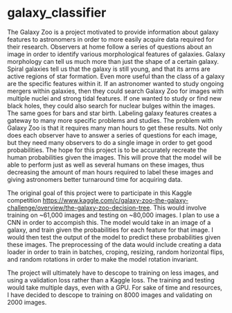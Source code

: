 # galaxy_classifier

The Galaxy Zoo is a project motivated to provide information about galaxy features to astronomers in order to more easily acquire data required for their research. Observers at home follow a series of questions about an image in order to identify various morphological features of galaxies. Galaxy morphology can tell us much more than just the shape of a certain galaxy. Spiral galaxies tell us that the galaxy is still young, and that its arms are active regions of star formation. Even more useful than the class of a galaxy are the specific features within it. If an astronomer wanted to study ongoing mergers within galaxies, then they could search Galaxy Zoo for images with multiple nuclei and strong tidal features. If one wanted to study or find new black holes, they could also search for nuclear bulges within the images. The same goes for bars and star birth. Labeling galaxy features creates a gateway to many more specific problems and studies. The problem with Galaxy Zoo is that it requires many man hours to get these results. Not only does each observer have to answer a series of questions for each image, but they need many observers to do a single image in order to get good probabilities. The hope for this project is to be accurately recreate the human probabilities given the images. This will prove that the model will be able to perform just as well as several humans on these images, thus decreasing the amount of man hours required to label these images and giving astronomers better turnaround time for acquiring data.

The original goal of this project were to participate in this Kaggle competition https://www.kaggle.com/c/galaxy-zoo-the-galaxy-challenge/overview/the-galaxy-zoo-decision-tree. This would involve training on ~61,000 images and testing on ~80,000 images. I plan to use a CNN in order to accompish this. The model would take in an image of a galaxy, and train given the probabilities for each feature for that image. I would then test the output of the model to predict these probabilities given these images. The preprocessing of the data would include creating a data loader in order to train in batches, croping, resizing, random horizontal flips, and random rotations in order to make the model rotation invariant. 

The project will ultimately have to descope to training on less images, and using a validation loss rather than a Kaggle loss. The training and testing would take multiple days, even with a GPU. For sake of time and resources, I have decided to descope to training on 8000 images and validating on 2000 images.
